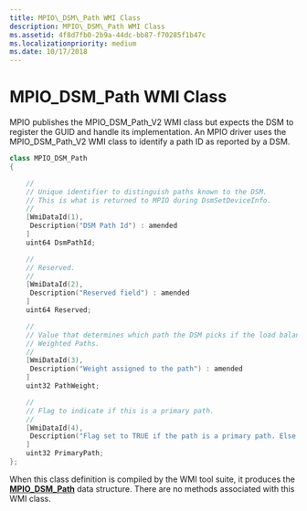 ```yaml
---
title: MPIO\_DSM\_Path WMI Class
description: MPIO\_DSM\_Path WMI Class
ms.assetid: 4f8d7fb0-2b9a-44dc-bb87-f70285f1b47c
ms.localizationpriority: medium
ms.date: 10/17/2018
---
```


# MPIO\_DSM\_Path WMI Class


MPIO publishes the MPIO\_DSM\_Path\_V2 WMI class but expects the DSM to register the GUID and handle its implementation. An MPIO driver uses the MPIO\_DSM\_Path\_V2 WMI class to identify a path ID as reported by a DSM.

```cpp
class MPIO_DSM_Path
{

    //
    // Unique identifier to distinguish paths known to the DSM.
    // This is what is returned to MPIO during DsmSetDeviceInfo.
    //
    [WmiDataId(1),
     Description("DSM Path Id") : amended
    ]
    uint64 DsmPathId;

    //
    // Reserved.
    //
    [WmiDataId(2),
     Description("Reserved field") : amended
    ]
    uint64 Reserved;

    //
    // Value that determines which path the DSM picks if the load balance is
    // Weighted Paths.
    //
    [WmiDataId(3),
     Description("Weight assigned to the path") : amended
    ]
    uint32 PathWeight;

    //
    // Flag to indicate if this is a primary path.
    //
    [WmiDataId(4),
     Description("Flag set to TRUE if the path is a primary path. Else FALSE.") : amended
    ]
    uint32 PrimaryPath;
};
```

When this class definition is compiled by the WMI tool suite, it produces the [**MPIO\_DSM\_Path**](https://docs.microsoft.com/windows-hardware/drivers/ddi/content/mpiodisk/ns-mpiodisk-_mpio_dsm_path) data structure. There are no methods associated with this WMI class.

 

 





